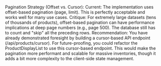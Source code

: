 Pagination Strategy (Offset vs. Cursor):
Current: The implementation uses offset-based pagination (page, limit). This is perfectly acceptable and works well for many use cases.
Critique: For extremely large datasets (tens of thousands of products), offset-based pagination can have performance implications at deep page numbers (e.g., page 500). The database still has to count and "skip" all the preceding rows.
Recommendation: You have already demonstrated foresight by building a cursor-based API endpoint (/api/products/cursor). For future-proofing, you could refactor the ProductDisplayList to use this cursor-based endpoint. This would make the pagination more performant and scalable for massive inventories, though it adds a bit more complexity to the client-side state management.
